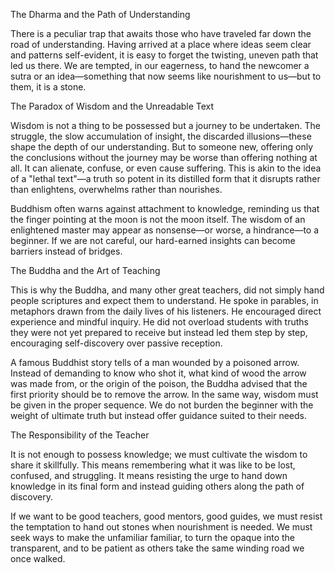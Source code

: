 The Dharma and the Path of Understanding

There is a peculiar trap that awaits those who have traveled far down the road of understanding. Having arrived at a place where ideas seem clear and patterns self-evident, it is easy to forget the twisting, uneven path that led us there. We are tempted, in our eagerness, to hand the newcomer a sutra or an idea—something that now seems like nourishment to us—but to them, it is a stone.

The Paradox of Wisdom and the Unreadable Text

Wisdom is not a thing to be possessed but a journey to be undertaken. The struggle, the slow accumulation of insight, the discarded illusions—these shape the depth of our understanding. But to someone new, offering only the conclusions without the journey may be worse than offering nothing at all. It can alienate, confuse, or even cause suffering. This is akin to the idea of a "lethal text"—a truth so potent in its distilled form that it disrupts rather than enlightens, overwhelms rather than nourishes.

Buddhism often warns against attachment to knowledge, reminding us that the finger pointing at the moon is not the moon itself. The wisdom of an enlightened master may appear as nonsense—or worse, a hindrance—to a beginner. If we are not careful, our hard-earned insights can become barriers instead of bridges.

The Buddha and the Art of Teaching

This is why the Buddha, and many other great teachers, did not simply hand people scriptures and expect them to understand. He spoke in parables, in metaphors drawn from the daily lives of his listeners. He encouraged direct experience and mindful inquiry. He did not overload students with truths they were not yet prepared to receive but instead led them step by step, encouraging self-discovery over passive reception.

A famous Buddhist story tells of a man wounded by a poisoned arrow. Instead of demanding to know who shot it, what kind of wood the arrow was made from, or the origin of the poison, the Buddha advised that the first priority should be to remove the arrow. In the same way, wisdom must be given in the proper sequence. We do not burden the beginner with the weight of ultimate truth but instead offer guidance suited to their needs.

The Responsibility of the Teacher

It is not enough to possess knowledge; we must cultivate the wisdom to share it skillfully. This means remembering what it was like to be lost, confused, and struggling. It means resisting the urge to hand down knowledge in its final form and instead guiding others along the path of discovery.

If we want to be good teachers, good mentors, good guides, we must resist the temptation to hand out stones when nourishment is needed. We must seek ways to make the unfamiliar familiar, to turn the opaque into the transparent, and to be patient as others take the same winding road we once walked.


